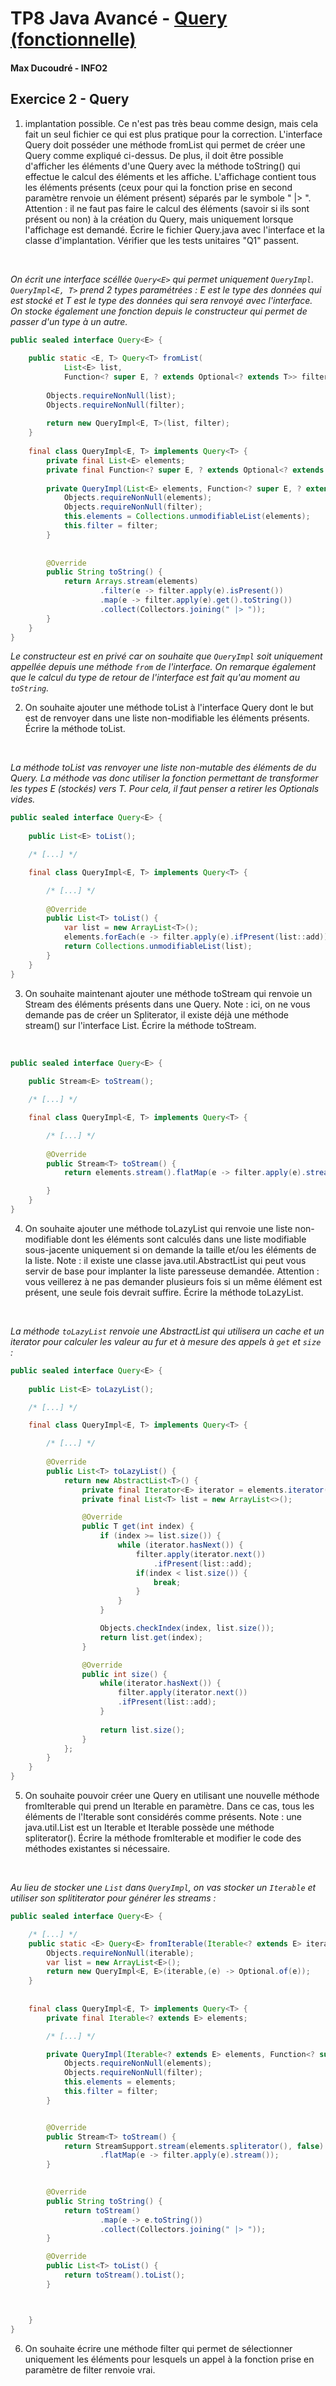 # TP8 Java Avancé - [ Query (fonctionnelle) ](https://monge.univ-mlv.fr/ens/IR/IR2/2023-2024/JavaAvance/td10.php)
#### Max Ducoudré - INFO2


## Exercice 2 - Query
1. implantation possible.
Ce n'est pas très beau comme design, mais cela fait un seul fichier ce qui est plus pratique pour la correction.
L'interface Query doit posséder une méthode fromList qui permet de créer une Query comme expliqué ci-dessus. De plus, il doit être possible d'afficher les éléments d'une Query avec la méthode toString() qui effectue le calcul des éléments et les affiche. L'affichage contient tous les éléments présents (ceux pour qui la fonction prise en second paramètre renvoie un élément présent) séparés par le symbole " |> ".
Attention : il ne faut pas faire le calcul des éléments (savoir si ils sont présent ou non) à la création du Query, mais uniquement lorsque l'affichage est demandé.
Écrire le fichier Query.java avec l'interface et la classe d'implantation.
Vérifier que les tests unitaires "Q1" passent.
<br>

*On écrit une interface scéllée `Query<E>` qui permet uniquement `QueryImpl`. `QueryImpl<E, T>` prend 2 types paramétrées : E est le type des données qui est stocké et T est le type des données qui sera renvoyé avec l'interface. On stocke également une fonction depuis le constructeur qui permet de passer d'un type à un autre.*

```java
public sealed interface Query<E> {
	
	public static <E, T> Query<T> fromList(
			List<E> list, 
			Function<? super E, ? extends Optional<? extends T>> filter) {
		
		Objects.requireNonNull(list);
		Objects.requireNonNull(filter);
		
		return new QueryImpl<E, T>(list, filter);
	}
	
	final class QueryImpl<E, T> implements Query<T> {
		private final List<E> elements;
		private final Function<? super E, ? extends Optional<? extends T>> filter;
		
		private QueryImpl(List<E> elements, Function<? super E, ? extends Optional<? extends T>> filter) {
			Objects.requireNonNull(elements);
			Objects.requireNonNull(filter);
			this.elements = Collections.unmodifiableList(elements);
			this.filter = filter;
		}
		
		
		@Override
		public String toString() {
			return Arrays.stream(elements)
					.filter(e -> filter.apply(e).isPresent())
					.map(e -> filter.apply(e).get().toString())
					.collect(Collectors.joining(" |> "));
		}
	}
}
```

*Le constructeur est en privé car on souhaite que `QueryImpl` soit uniquement appellée depuis une méthode `from` de l'interface. On remarque également que le calcul du type de retour de l'interface est fait qu'au moment au `toString`.*


2. On souhaite ajouter une méthode toList à l'interface Query dont le but est de renvoyer dans une liste non-modifiable les éléments présents.
Écrire la méthode toList.
<br>

*La méthode toList vas renvoyer une liste non-mutable des éléments de du Query. La méthode vas donc utiliser la fonction permettant de transformer les types E (stockés) vers T.
Pour cela, il faut penser a retirer les Optionals vides.*

```java
public sealed interface Query<E> {
	
	public List<E> toList();

	/* [...] */

	final class QueryImpl<E, T> implements Query<T> {

		/* [...] */	
		
		@Override
		public List<T> toList() {
			var list = new ArrayList<T>();
			elements.forEach(e -> filter.apply(e).ifPresent(list::add));
			return Collections.unmodifiableList(list);
		}
	}	
}
```

3. On souhaite maintenant ajouter une méthode toStream qui renvoie un Stream des éléments présents dans une Query.
Note : ici, on ne vous demande pas de créer un Spliterator, il existe déjà une méthode stream() sur l'interface List.
Écrire la méthode toStream.
<br>

```java
public sealed interface Query<E> {
	
	public Stream<E> toStream();

	/* [...] */

	final class QueryImpl<E, T> implements Query<T> {

		/* [...] */	
		
		@Override
		public Stream<T> toStream() {
			return elements.stream().flatMap(e -> filter.apply(e).stream());

		}
	}	
}
```

4. On souhaite ajouter une méthode toLazyList qui renvoie une liste non-modifiable dont les éléments sont calculés dans une liste modifiable sous-jacente uniquement si on demande la taille et/ou les éléments de la liste.
Note : il existe une classe java.util.AbstractList qui peut vous servir de base pour implanter la liste paresseuse demandée.
Attention : vous veillerez à ne pas demander plusieurs fois si un même élément est présent, une seule fois devrait suffire.
Écrire la méthode toLazyList.
<br>

*La méthode `toLazyList` renvoie une AbstractList qui utilisera un cache et un iterator pour calculer les valeur au fur et à mesure des appels à `get` et `size` :*

```java
public sealed interface Query<E> {
	
	public List<E> toLazyList();

	/* [...] */

	final class QueryImpl<E, T> implements Query<T> {

		/* [...] */	
		
		@Override
		public List<T> toLazyList() {
			return new AbstractList<T>() {
				private final Iterator<E> iterator = elements.iterator();
				private final List<T> list = new ArrayList<>();

				@Override
				public T get(int index) {	
				    if (index >= list.size()) {
						while (iterator.hasNext()) {
							filter.apply(iterator.next())
								.ifPresent(list::add);
							if(index < list.size()) {
								break;
							}
						}
				    }

					Objects.checkIndex(index, list.size());
					return list.get(index);	
				}

				@Override
				public int size() {
					while(iterator.hasNext()) {
						filter.apply(iterator.next())
						.ifPresent(list::add);
					}
					
					return list.size();
				}
			};
		}
	}	
}
```


5. On souhaite pouvoir créer une Query en utilisant une nouvelle méthode fromIterable qui prend un Iterable en paramètre. Dans ce cas, tous les éléments de l'Iterable sont considérés comme présents.
Note : une java.util.List est un Iterable et Iterable possède une méthode spliterator().
Écrire la méthode fromIterable et modifier le code des méthodes existantes si nécessaire.
<br>

*Au lieu de stocker une `List` dans `QueryImpl`, on vas stocker un `Iterable` et utiliser son splititerator pour générer les streams :*

```java
public sealed interface Query<E> {

	/* [...] */
	public static <E> Query<E> fromIterable(Iterable<? extends E> iterable) {
		Objects.requireNonNull(iterable);
		var list = new ArrayList<E>();
		return new QueryImpl<E, E>(iterable,(e) -> Optional.of(e));
	}
	
	
	final class QueryImpl<E, T> implements Query<T> {
		private final Iterable<? extends E> elements;

		/* [...] */

		private QueryImpl(Iterable<? extends E> elements, Function<? super E, ? extends Optional<? extends T>> filter) {
			Objects.requireNonNull(elements);
			Objects.requireNonNull(filter);
			this.elements = elements;
			this.filter = filter;
		}


		@Override
		public Stream<T> toStream() {
			return StreamSupport.stream(elements.spliterator(), false)
					.flatMap(e -> filter.apply(e).stream());
		}

		
		@Override
		public String toString() {
			return toStream()
					.map(e -> e.toString())
					.collect(Collectors.joining(" |> "));
		}

		@Override
		public List<T> toList() {
			return toStream().toList();
		}



	}
}
```


6. On souhaite écrire une méthode filter qui permet de sélectionner uniquement les éléments pour lesquels un appel à la fonction prise en paramètre de filter renvoie vrai.
<br>

